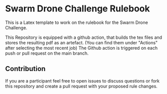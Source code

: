 # Swarm Drone Challenge Rulebook

This is a Latex template to work on the rulebook for the Swarm Drone Challenge.

This Repository is equipped with a github action, that builds the tex files and stores the resulting pdf as an artefact. (You can find them under "Actions" after selecting the most recent job)
The Github action is triggered on each push or pull request on the main branch.

## Contribution
If you are a participant feel free to open issues to discuss questions or fork this repository and create a pull request with your proposed rule changes.
